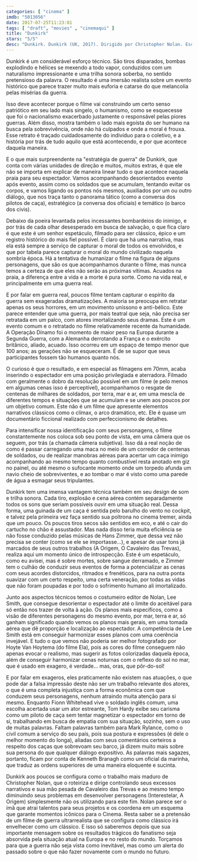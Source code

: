 ```yaml
---
categories: [ "cinema" ]
imdb: "5013056"
date: 2017-07-25T11:23:01
tags: [ "draft", "movies" , "cinemaqui" ]
title: "Dunkirk"
stars: "5/5"
desc: "Dunkirk. Dunkirk (UK, 2017). Dirigido por Christopher Nolan. Escrito por Christopher Nolan. Com Fionn Whitehead (Tommy), Damien Bonnard (French Soldier), Aneurin Barnard (Gibson), Lee Armstrong (Grenadier), James Bloor (Irate Soldier), Barry Keoghan (George), Mark Rylance (Mr. Dawson), Tom Glynn-Carney (Peter), Tom Hardy (Farrier), Kenneth Branagh (Commander Bolton)."
---
```

Dunkirk é um considerável esforço técnico. São tiros disparados, bombas explodindo e hélices se mexendo a todo vapor, conduzidos com um naturalismo impressionante e uma trilha sonora soberba, no sentido pretensioso da palavra. O resultado é uma imersão realista sobre um evento histórico que parece trazer muito mais euforia e catarse do que melancolia pelas misérias da guerra.

Isso deve acontecer porque o filme vai construindo um certo senso patriótico em seu lado mais singelo, o humanismo, como se esquecesse que foi o nacionalismo exacerbado justamente o responsável pelas piores guerras. Além disso, mostra também o lado mais egoísta do ser humano na busca pela sobrevivência, onde não há culpados e onde a moral é frouxa. Esse retrato é traçado cuidadosamente do indivíduo para o coletivo, e a história por trás de tudo aquilo que está acontecendo, e por que acontece daquela maneira.

E o que mais surpreendente na "estratégia de guerra" de Dunkirk, que conta com várias unidades de direção e muitos, muitos extras, é que ele não se importa em explicar de maneira linear tudo o que acontece naquela praia para seu espectador. Vamos acompanhando desorientados evento após evento, assim como os soldados que se acumulam, tentando evitar os corpos, e vamos ligando os pontos nós mesmos, auxiliados por um ou outro diálogo, que nos traça tanto o panorama tático (como a conversa dos pilotos de caça), estratégico (a conversa dos oficiais) e temático (o barco dos civis).

Debaixo da poeira levantada pelos incessantes bombardeios do inimigo, e por trás de cada olhar desesperado em busca de salvação, o que fica claro é que este é um senhor espetáculo, filmado para ser clássico, épico e um registro histórico do mais fiel possível. É claro que há uma narrativa, mas ela está sempre a serviço de capturar o moral de todos os envolvidos, e que por tabela parece capturar o moral do mundo civilizado naquela sombria época. Há a tentativa de humanizar o filme na figura de alguns personagens, que são os que acompanhamos durante o filme, mas nunca temos a certeza de que eles não serão as próximas vítimas. Acuados na praia, a diferença entre a vida e a morte é pura sorte. Como na vida real, e principalmente em uma guerra real.

E por falar em guerra real, poucos filme tentam capturar o espírito da guerra sem exageradas dramatizações. A maioria se preocupa em retratar apenas os seus horrores, em um movimento uníssono e anti-bélico. Este parece entender que uma guerra, por mais teatral que seja, não precisa ser retratada em um palco, com atores imortalizando seus dramas. Este é um evento comum e o retratado no filme relativamente recente da humanidade. A Operação Dínamo foi o momento de maior peso na Europa durante a Segunda Guerra, com a Alemanha derrotando a França e o exército britânico, aliado, acuado. Isso ocorreu em um espaço de tempo menor que 100 anos; as gerações não se esqueceram. É de se supor que seus participantes fossem tão humanos quanto nós.

O curioso é que o resultado, e em especial as filmagens em 70mm, acaba inserindo o espectador em uma posição privilegiada e aterradora. Filmado com geralmente o dobro da resolução possível em um filme (e pelo menos em algumas cenas isso é perceptível), acompanhamos o resgate de centenas de milhares de soldados, por terra, mar e ar, em uma mescla de diferentes tempos e situações que se acumulam e se unem aos poucos por um objetivo comum. Este não é um filme que apresente elementos narrativos clássicos como o clímax, o arco dramático, etc. Ele é quase um documentário ficcional realizado com perfeccionismo de detalhes.

Para intensificar nossa identificação com seus personagens, o filme constantemente nos coloca sob seu ponto de vista, em uma câmera que os seguem, por trás (a chamada câmera subjetiva). Isso dá a real noção de como é passar carregando uma maca no meio de um corredor de centenas de soldados, ou de realizar manobras aéreas para acertar um caça inimigo acompanhando ao mesmo tempo quanto combustível resta anotado em giz no painel, ou até mesmo o sufocante momento onde um torpedo afunda um navio cheio de sobreviventes, e ao tombar o mar é visto como uma parede de água a esmagar seus tripulantes.

Dunkirk tem uma imensa vantagem técnica também em seu design de som e trilha sonora. Cada tiro, explosão e cena aérea contém separadamente todos os sons que seriam possíveis ouvir em uma situação real. Dessa forma, uma guinada de um caça é sentida pelo barulho do vento no cockpit, e talvez pela primeira vez faça sentido sua poltrona no cinema tremer, ainda que um pouco. Os poucos tiros secos são sentidos em eco, e até o cair do cartucho no chão é assustador. Mas nada disso teria muita eficiência se não fosse conduzido pelas músicas de Hans Zimmer, que dessa vez não precisa se conter (como se ele se importasse...), e apesar de usar tons já marcados de seus outros trabalhos (A Origem, O Cavaleiro das Trevas), realiza aqui um momento único de introspecção. Este é um espetáculo, como eu avisei, mas é sobre mortes, sobre sangue derramado, e Zimmer tem o culhão de conduzir seus eventos de forma a potencializar as cenas com seus acordes distorcidos, ritmados e frenéticos, para na outra ponta suavizar com um certo respeito, uma certa veneração, por todas as vidas que não foram poupadas e por todo o sofrimento humano ali imortalizado.

Junto aos aspectos técnicos temos o costumeiro editor de Nolan, Lee Smith, que consegue desorientar o espectador até o limite do aceitável para só então nos trazer de volta à ação. Os planos mais específicos, como a visão de diferentes personagens do mesmo evento, por mar, terra e ar, só ganham significado quando vemos os planos mais gerais, em uma tomada aérea que dê proporção e localização ao espectador. A competência de Lee Smith está em conseguir harmonizar esses planos com uma coerência invejável. E tudo o que vemos não poderia ser melhor fotografado por Hoyte Van Hoytema (do filme Ela), pois as cores do filme conseguem não apenas evocar o realismo, mas sugerir as fotos colorizadas daquela época, além de conseguir harmonizar cenas noturnas com o reflexo do sol no mar, que é usado em exagero, é verdade... mas, oras, que pôr-do-sol!

E por falar em exageros, eles praticamente não existem nas atuações, o que pode dar a falsa impressão deste não ser um trabalho relevante dos atores, o que é uma completa injustiça com a forma econômica com que conduzem seus personagens, nenhum atraindo muita atenção para si mesmo. Enquanto Fionn Whitehead vive o soldado inglês comum, uma escolha acertada usar um ator estreante, Tom Hardy exibe seu carisma como um piloto de caça sem tentar magnetizar o espectador em torno de si, trabalhando em busca de empatia com sua situação, sozinho, sem o uso de muitas palavras. Faltam palavras também para Mark Rylance, como o civil comum a serviço do seu país, pois sua postura e expressões (é dele o melhor momento do longa), aliadas com seus comentários certeiros a respeito dos caças que sobrevoam seu barco, já dizem muito mais sobre sua persona do que qualquer diálogo expositivo. As palavras mais sagazes, portanto, ficam por conta de Kenneth Branagh como um oficial da marinha, que traduz as ordens superiores de uma maneira eloquente e sucinta.

Dunkirk aos poucos se configura como o trabalho mais maduro de Christopher Nolan, que o roteiriza e dirige controlando seus excessos narrativos e sua mão pesada de Cavaleiro das Trevas e ao mesmo tempo diminuindo seus problemas em desenvolver personagens (Interestelar, A Origem) simplesmente não os utilizando para este fim. Nolan parece ser o ímã que atrai talentos para seus projetos e os coordena em um esquema que garante momentos icônicos para o Cinema. Resta saber se a pretensão de um filme de guerra ultrarrealista que se configura como clássico irá envelhecer como um clássico. E isso só saberemos depois que sua importante mensagem sobre os resultados trágicos do fanatismo seja absorvida pela situação atual na Europa e no resto do mundo. Torçamos para que a guerra não seja vista como inevitável, mas como um alerta do passado sobre o que não fazer novamente com o mundo no futuro.
